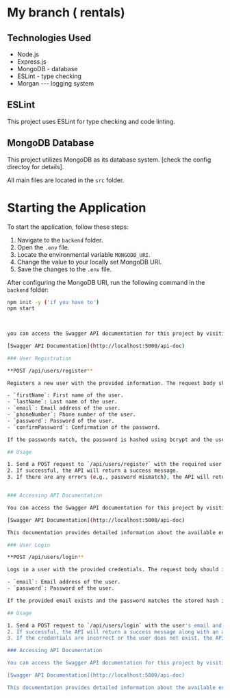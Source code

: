 # My branch ( rentals)

## Technologies Used

- Node.js 
- Express.js
- MongoDB - database
- ESLint - type checking
- Morgan --- logging system


## ESLint

This project uses ESLint for type checking and code linting.

## MongoDB Database
This project utilizes MongoDB as its database system. [check the config directoy for details].


All main files are located in the `src` folder.

# Starting the Application

To start the application, follow these steps:

1. Navigate to the `backend` folder.
2. Open the `.env` file.
3. Locate the environmental variable `MONGODB_URI`.
4. Change the value to your locally set MongoDB URI.
5. Save the changes to the `.env` file.

After configuring the MongoDB URI, run the following command in the `backend` folder:

```bash
npm init -y ('if you have to')
npm start 
 
 

you can access the Swagger API documentation for this project by visiting the following URL:

[Swagger API Documentation](http://localhost:5000/api-doc)

### User Registration

**POST /api/users/register**

Registers a new user with the provided information. The request body should include the following fields:

- `firstName`: First name of the user.
- `lastName`: Last name of the user.
- `email`: Email address of the user.
- `phoneNumber`: Phone number of the user.
- `password`: Password of the user.
- `confirmPassword`: Confirmation of the password.

If the passwords match, the password is hashed using bcrypt and the user is saved to the database. Otherwise, an error response is returned.

## Usage

1. Send a POST request to `/api/users/register` with the required user information in the request body.
2. If successful, the API will return a success message.
3. If there are any errors (e.g., password mismatch), the API will return an error message with details.


### Accessing API Documentation

You can access the Swagger API documentation for this project by visiting the following URL:

[Swagger API Documentation](http://localhost:5000/api-doc)

This documentation provides detailed information about the available endpoints, request parameters, and responses.

### User Login

**POST /api/users/login**

Logs in a user with the provided credentials. The request body should include the following fields:

- `email`: Email address of the user.
- `password`: Password of the user.

If the provided email exists and the password matches the stored hash in the database, the user is considered logged in. An access token is generated for the user session and stored in an HTTP-only cookie for security purposes. If the credentials are incorrect or the user does not exist, an error response is returned.

## Usage

1. Send a POST request to `/api/users/login` with the user's email and password in the request body.
2. If successful, the API will return a success message along with an access token stored in an HTTP-only cookie.
3. If the credentials are incorrect or the user does not exist, the API will return an error message with details.

### Accessing API Documentation

You can access the Swagger API documentation for this project by visiting the following URL:

[Swagger API Documentation](http://localhost:5000/api-doc)

This documentation provides detailed information about the available endpoints, request parameters, and responses.



